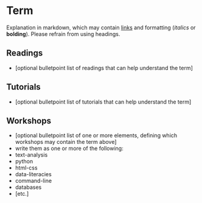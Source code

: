 # Term

Explanation in markdown, which may contain [links](#) and formatting (_italics_ or **bolding**). Please refrain from using headings.

## Readings

- [optional bulletpoint list of readings that can help understand the term]

## Tutorials

- [optional bulletpoint list of tutorials that can help understand the term]

## Workshops

- [optional bulletpoint list of one or more elements, defining which workshops may contain the term above]
- write them as one or more of the following:
- text-analysis
- python
- html-css
- data-literacies
- command-line
- databases
- [etc.]
